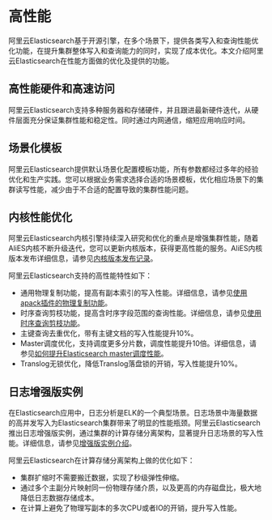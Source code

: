 # 高性能

阿里云Elasticsearch基于开源引擎，在多个场景下，提供各类写入和查询性能优化功能，在提升集群整体写入和查询能力的同时，实现了成本优化。本文介绍阿里云Elasticsearch在性能方面做的优化及提供的功能。

## 高性能硬件和高速访问

阿里云Elasticsearch支持多种服务器和存储硬件，并且跟进最新硬件迭代，从硬件层面充分保证集群性能和稳定性。同时通过内网通信，缩短应用响应时间。

## 场景化模板

阿里云Elasticsearch提供默认场景化配置模板功能，所有参数都经过多年的经验优化和生产实践。您可以根据业务需求选择合适的场景模板，优化相应场景下的集群读写性能，减少由于不合适的配置导致的集群性能问题。

## 内核性能优化

阿里云Elasticsearch内核引擎持续深入研究和优化的重点是增强集群性能，随着AliES内核不断升级迭代，您可以更新内核版本，获得更高性能的服务。AliES内核版本发布详细信息，请参见[内核版本发布记录](/cn.zh-CN/AliES内核/内核版本发布记录.md)。

阿里云Elasticsearch支持的高性能特性如下：

-   通用物理复制功能，提高有副本索引的写入性能。详细信息，请参见[使用apack插件的物理复制功能](/cn.zh-CN/Elasticsearch/插件配置/系统默认插件/使用apack插件的物理复制功能.md)。
-   时序查询剪枝功能，提高含时序字段范围的查询性能。详细信息，请参见[使用时序查询剪枝功能](/cn.zh-CN/AliES内核/使用时序查询剪枝功能.md)。
-   主键查询去重优化，带有主键文档的写入性能提升10%。
-   Master调度优化，支持调度更多分片数，调度性能提升10倍。详细信息，请参见[如何提升Elasticsearch master调度性能](https://developer.aliyun.com/article/745572)。
-   Translog无锁优化，降低Translog落盘锁的开销，写入性能提升10%。

## 日志增强版实例

在Elasticsearch应用中，日志分析是ELK的一个典型场景。日志场景中海量数据的高并发写入为Elasticsearch集群带来了明显的性能瓶颈。阿里云Elasticsearch推出日志增强版实例，通过集群的计算存储分离架构，显著提升日志场景的写入性能。详细信息，请参见[增强版实例介绍]()。

阿里云Elasticsearch在计算存储分离架构上做的优化如下：

-   集群扩缩时不需要搬迁数据，实现了秒级弹性伸缩。
-   通过多个主副分片映射同一份物理存储介质，以及更高的内存磁盘比，极大地降低日志数据存储成本。
-   在计算上避免了物理写副本的多次CPU或者IO的开销，提升写入性能。

